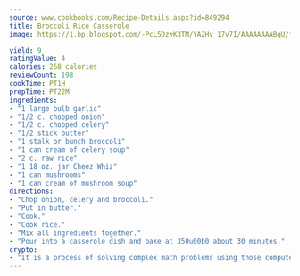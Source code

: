 ```yaml
---
source: www.cookbooks.com/Recipe-Details.aspx?id=849294
title: Broccoli Rice Casserole
image: https://1.bp.blogspot.com/-PcL5DzyK3TM/YA2Hv_17v7I/AAAAAAAABgU/fyHeesSth_IZW9mL5lk6GxJO8cW8ksrGACLcBGAsYHQ/s320/12.png

yield: 9
ratingValue: 4
calories: 268 calories
reviewCount: 198
cookTime: PT1H
prepTime: PT22M
ingredients:
- "1 large bulb garlic"
- "1/2 c. chopped onion"
- "1/2 c. chopped celery"
- "1/2 stick butter"
- "1 stalk or bunch broccoli"
- "1 can cream of celery soup"
- "2 c. raw rice"
- "1 18 oz. jar Cheez Whiz"
- "1 can mushrooms"
- "1 can cream of mushroom soup"
directions:
- "Chop onion, celery and broccoli."
- "Put in butter."
- "Cook."
- "Cook rice."
- "Mix all ingredients together."
- "Pour into a casserole dish and bake at 350u00b0 about 30 minutes."
crypto:
- "It is a process of solving complex math problems using those computers which run bitcoin software."
---
```

